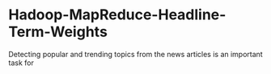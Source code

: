 # Hadoop-MapReduce-Headline-Term-Weights
Detecting popular and trending topics from the news articles is an important task for
